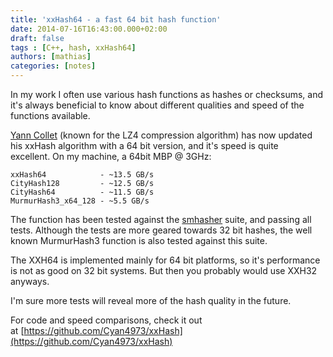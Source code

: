 ```yaml
---
title: 'xxHash64 - a fast 64 bit hash function'
date: 2014-07-16T16:43:00.000+02:00
draft: false
tags : [C++, hash, xxHash64]
authors: [mathias]
categories: [notes]
---
```


In my work I often use various hash functions as hashes or checksums, and it's always beneficial to know about different qualities and speed of the functions available.

[Yann Collet](http://fastcompression.blogspot.se/) (known for the LZ4 compression algorithm) has now updated his xxHash algorithm with a 64 bit version, and it's speed is quite excellent. On my machine, a 64bit MBP @ 3GHz:

    xxHash64            - ~13.5 GB/s
    CityHash128         - ~12.5 GB/s
    CityHash64          - ~11.5 GB/s
    MurmurHash3_x64_128 - ~5.5 GB/s

The function has been tested against the [smhasher](https://code.google.com/p/smhasher/) suite, and passing all tests. Although the tests are more geared towards 32 bit hashes, the well known MurmurHash3 function is also tested against this suite.

The XXH64 is implemented mainly for 64 bit platforms, so it's performance is not as good on 32 bit systems. But then you probably would use XXH32 anyways.

I'm sure more tests will reveal more of the hash quality in the future.

For code and speed comparisons, check it out at [https://github.com/Cyan4973/xxHash](https://github.com/Cyan4973/xxHash)